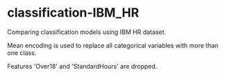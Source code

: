 # classification-IBM_HR
Comparing classification models using IBM HR dataset.

Mean encoding is used to replace all categorical variables with more than one class.

Features 'Over18' and 'StandardHours' are dropped.
